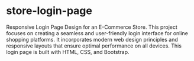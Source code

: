 # store-login-page
Responsive Login Page Design for an E-Commerce Store. This project focuses on creating a seamless and user-friendly login interface for online shopping platforms. It incorporates modern web design principles and responsive layouts that ensure optimal performance on all devices. This login page is built with HTML, CSS, and Bootstrap.
